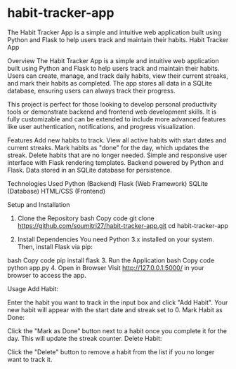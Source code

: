 # habit-tracker-app
The Habit Tracker App is a simple and intuitive web application built using Python and Flask to help users track and maintain their habits.
Habit Tracker App

Overview
The Habit Tracker App is a simple and intuitive web application built using Python and Flask to help users track and maintain their habits. Users can create, manage, and track daily habits, view their current streaks, and mark their habits as completed. The app stores all data in a SQLite database, ensuring users can always track their progress.

This project is perfect for those looking to develop personal productivity tools or demonstrate backend and frontend web development skills. It is fully customizable and can be extended to include more advanced features like user authentication, notifications, and progress visualization.

Features
Add new habits to track.
View all active habits with start dates and current streaks.
Mark habits as "done" for the day, which updates the streak.
Delete habits that are no longer needed.
Simple and responsive user interface with Flask rendering templates.
Backend powered by Python and Flask.
Data stored in an SQLite database for persistence.


Technologies Used
Python (Backend)
Flask (Web Framework)
SQLite (Database)
HTML/CSS (Frontend)

Setup and Installation
1. Clone the Repository
bash
Copy code
git clone https://github.com/soumitri27/habit-tracker-app.git
cd habit-tracker-app

2. Install Dependencies
You need Python 3.x installed on your system. Then, install Flask via pip:

bash
Copy code
pip install flask
3. Run the Application
bash
Copy code
python app.py
4. Open in Browser
Visit http://127.0.0.1:5000/ in your browser to access the app.

Usage
Add Habit:

Enter the habit you want to track in the input box and click "Add Habit".
Your new habit will appear with the start date and streak set to 0.
Mark Habit as Done:

Click the "Mark as Done" button next to a habit once you complete it for the day.
This will update the streak counter.
Delete Habit:

Click the "Delete" button to remove a habit from the list if you no longer want to track it.

